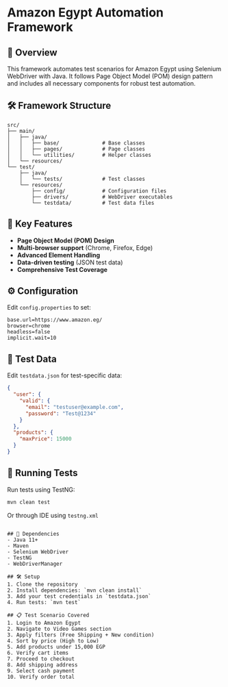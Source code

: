 # Amazon Egypt Automation Framework

## 📌 Overview
This framework automates test scenarios for Amazon Egypt using Selenium WebDriver with Java. It follows Page Object Model (POM) design pattern and includes all necessary components for robust test automation.

## 🛠️ Framework Structure

```
src/
├── main/
│   ├── java/
│   │   ├── base/              # Base classes
│   │   ├── pages/             # Page classes
│   │   └── utilities/         # Helper classes
│   └── resources/
└── test/
    ├── java/
    │   └── tests/             # Test classes
    └── resources/
        ├── config/            # Configuration files
        ├── drivers/           # WebDriver executables
        └── testdata/          # Test data files
```

## 🚀 Key Features
- **Page Object Model (POM) Design**
- **Multi-browser support** (Chrome, Firefox, Edge)
- **Advanced Element Handling**
- **Data-driven testing** (JSON test data)
- **Comprehensive Test Coverage**

## ⚙️ Configuration
Edit `config.properties` to set:
```properties
base.url=https://www.amazon.eg/
browser=chrome
headless=false
implicit.wait=10
```

## 📂 Test Data
Edit `testdata.json` for test-specific data:
```json
{
  "user": {
    "valid": {
      "email": "testuser@example.com",
      "password": "Test@1234"
    }
  },
  "products": {
    "maxPrice": 15000
  }
}
```

## 🧪 Running Tests
Run tests using TestNG:
```bash
mvn clean test
```

Or through IDE using `testng.xml`
```

## 🔧 Dependencies
- Java 11+
- Maven
- Selenium WebDriver
- TestNG
- WebDriverManager

## 🛠️ Setup
1. Clone the repository
2. Install dependencies: `mvn clean install`
3. Add your test credentials in `testdata.json`
4. Run tests: `mvn test`

## 📋 Test Scenario Covered
1. Login to Amazon Egypt
2. Navigate to Video Games section
3. Apply filters (Free Shipping + New condition)
4. Sort by price (High to Low)
5. Add products under 15,000 EGP
6. Verify cart items
7. Proceed to checkout
8. Add shipping address
9. Select cash payment
10. Verify order total

